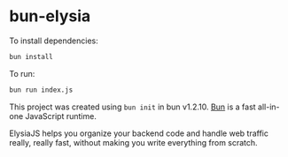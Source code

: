 # bun-elysia

To install dependencies:

```bash
bun install
```

To run:

```bash
bun run index.js
```

This project was created using `bun init` in bun v1.2.10. [Bun](https://bun.sh) is a fast all-in-one JavaScript runtime.

ElysiaJS helps you organize your backend code and handle web traffic really, really fast, without making you write everything from scratch.

